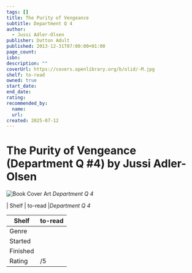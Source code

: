 ```yaml
---
tags: []
title: The Purity of Vengeance
subtitle: Department Q 4
author:
  - Jussi Adler-Olsen
publisher: Dutton Adult
published: 2013-12-31T07:00:00+01:00
page_count:
isbn:
description: ""
coverUrl: https://covers.openlibrary.org/b/olid/-M.jpg
shelf: to-read
owned: true
start_date:
end_date:
rating:
recommended_by:
  name:
  url:
created: 2025-07-12
---
```


# The Purity of Vengeance  (Department Q #4) by Jussi Adler-Olsen

![Book Cover Art](https://covers.openlibrary.org/b/olid/-M.jpg)
_Department Q 4_

| Shelf | to-read |_Department Q 4_

| Shelf | to-read |
| --- | --- |
| Genre |  |
| Started |  |
| Finished |  |
| Rating | /5 |

